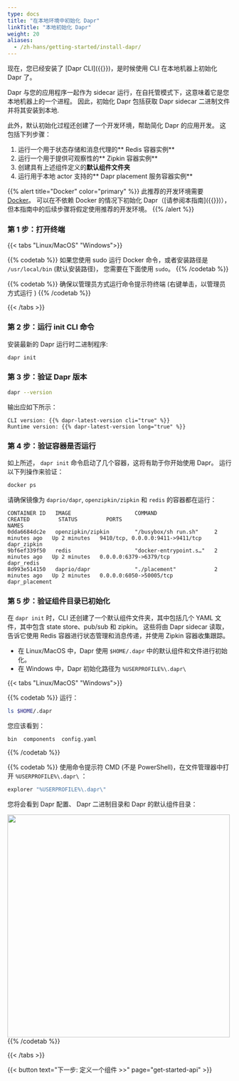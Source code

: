 ```yaml
---
type: docs
title: "在本地环境中初始化 Dapr"
linkTitle: "本地初始化 Dapr"
weight: 20
aliases:
  - /zh-hans/getting-started/install-dapr/
---
```


现在，您已经安装了 [Dapr CLI]({{<ref install-dapr-cli.md>}})，是时候使用 CLI 在本地机器上初始化 Dapr 了。

Dapr 与您的应用程序一起作为 sidecar 运行，在自托管模式下，这意味着它是您本地机器上的一个进程。 因此，初始化 Dapr 包括获取 Dapr sidecar 二进制文件并将其安装到本地.

此外，默认初始化过程还创建了一个开发环境，帮助简化 Dapr 的应用开发。 这包括下列步骤：

1. 运行一个用于状态存储和消息代理的** Redis 容器实例**
1. 运行一个用于提供可观察性的** Zipkin 容器实例**
1. 创建具有上述组件定义的**默认组件文件夹**
1. 运行用于本地 actor 支持的** Dapr placement 服务容器实例**

{{% alert title="Docker" color="primary" %}}
此推荐的开发环境需要 [Docker](https://docs.docker.com/install/)。 可以在不依赖 Docker 的情况下初始化 Dapr（[请参阅本指南]({{<ref self-hosted-no-docker.md>}})），但本指南中的后续步骤将假定使用推荐的开发环境。
{{% /alert %}}

### 第 1 步：打开终端

   {{< tabs "Linux/MacOS" "Windows">}}

   {{% codetab %}}
   如果您使用 sudo 运行 Docker 命令，或者安装路径是 `/usr/local/bin` (默认安装路径)， 您需要在下面使用 `sudo`。
   {{% /codetab %}}

   {{% codetab %}}
   确保以管理员方式运行命令提示符终端 (右键单击，以管理员方式运行 )
   {{% /codetab %}}

   {{< /tabs >}}

### 第 2 步：运行 init CLI 命令

安装最新的 Dapr 运行时二进制程序:

```bash
dapr init
```

### 第 3 步：验证 Dapr 版本

```bash
dapr --version
```

输出应如下所示：
```
CLI version: {{% dapr-latest-version cli="true" %}}
Runtime version: {{% dapr-latest-version long="true" %}}
```

### 第 4 步：验证容器是否运行

如上所述， `dapr init` 命令启动了几个容器，这将有助于你开始使用 Dapr。 运行以下列操作来验证：

```bash
docker ps
```

请确保镜像为 `daprio/dapr`, `openzipkin/zipkin` 和 `redis` 的容器都在运行：

```
CONTAINER ID   IMAGE                    COMMAND                  CREATED         STATUS         PORTS                              NAMES
0dda6684dc2e   openzipkin/zipkin        "/busybox/sh run.sh"     2 minutes ago   Up 2 minutes   9410/tcp, 0.0.0.0:9411->9411/tcp   dapr_zipkin
9bf6ef339f50   redis                    "docker-entrypoint.s…"   2 minutes ago   Up 2 minutes   0.0.0.0:6379->6379/tcp             dapr_redis
8d993e514150   daprio/dapr              "./placement"            2 minutes ago   Up 2 minutes   0.0.0.0:6050->50005/tcp            dapr_placement
```

### 第 5 步：验证组件目录已初始化

在 `dapr init` 时，CLI 还创建了一个默认组件文件夹，其中包括几个 YAML 文件，其中包含 state store、pub/sub 和 zipkin。 这些将由 Dapr sidecar 读取，告诉它使用 Redis 容器进行状态管理和消息传递，并使用 Zipkin 容器收集跟踪。

- 在 Linux/MacOS 中，Dapr 使用 `$HOME/.dapr` 中的默认组件和文件进行初始化。
- 在 Windows 中，Dapr 初始化路径为 `%USERPROFILE%\.dapr\`


{{< tabs "Linux/MacOS" "Windows">}}

{{% codetab %}}
运行：
```bash
ls $HOME/.dapr
```

您应该看到：
```
bin  components  config.yaml
```
{{% /codetab %}}

{{% codetab %}}
使用命令提示符 CMD (不是 PowerShell)，在文件管理器中打开 `%USERPROFILE%\.dapr\` ：

```powershell
explorer "%USERPROFILE%\.dapr\"
```

您将会看到 Dapr 配置、 Dapr 二进制目录和 Dapr 的默认组件目录：

<img src="/images/install-dapr-selfhost-windows.png" width=500>
{{% /codetab %}}

{{< /tabs >}}

{{< button text="下一步: 定义一个组件 >>" page="get-started-api" >}}
